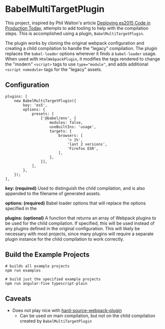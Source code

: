 # BabelMultiTargetPlugin

This project, inspired by Phil Walton's article
[Deploying es2015 Code in Production Today](https://philipwalton.com/articles/deploying-es2015-code-in-production-today/),
attempts to add tooling to help with the compilation steps. This is accomplished using
a plugin, `BabelMultiTargetPlugin`.

The plugin works by cloning the original webpack configuration and creating a child
compilation to handle the "legacy" compilation. The plugin replaces the `babel-loader`
options wherever it finds a `babel-loader` usage. When used with `HtmlWebpackPlugin`,
it modifies the tags rendered to change the "modern" `<script>` tags to use
`type="module"`, and adds additional `<script nomodule>` tags for the "legacy"
assets.

## Configuration

```
plugins: [
    new BabelMultiTargetPlugin({
        key: 'es5',
        options: {
            presets: [
                ['@babel/env', {
                    modules: false,
                    useBuiltIns: 'usage',
                    targets: {
                        browsers: [
                            '> 1%',
                            'last 2 versions',
                            'Firefox ESR',
                        ],
                    },
                }],
            ],
        },
    });
],
```

**key: (required)** Used to distinguish the child compilation, and is also appended to the filename of
generated assets.

**options: (required)** Babel loader options that will replace the options specified in the

**plugins: (optional)** A function that returns an array of Webpack plugins to be used for the
child compilation. If specified, this will be used instead of any plugins defined in the original
configuration. This will likely be necessary with most projects, since many plugins will require
a separate plugin instance for the child compilation to work correctly.

## Build the Example Projects
```
# builds all example projects
npm run examples

# build just the specified example projects
npm run angular-five typescript-plain
```

## Caveats
* Does not play nice with [hard-source-webpack-plugin](https://github.com/mzgoddard/hard-source-webpack-plugin)
  * Can be used on main compilation, but not on the child compilation created by `BabelMultiTargetPlugin`